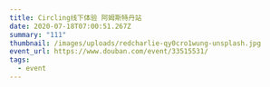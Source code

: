 ```yaml
---
title: Circling线下体验 阿姆斯特丹站
date: 2020-07-18T07:00:51.267Z
summary: "111"
thumbnail: /images/uploads/redcharlie-qy0cro1wung-unsplash.jpg
event_url: https://www.douban.com/event/33515531/
tags:
  - event
---
```

